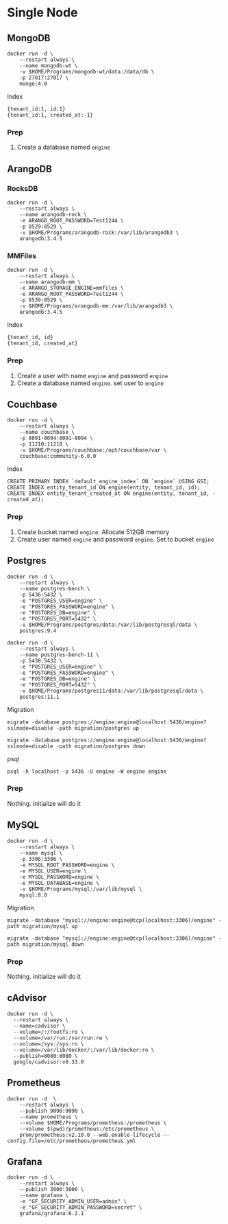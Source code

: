 
# Single Node

## MongoDB

```
docker run -d \
    --restart always \
    --name mongodb-wt \
    -v $HOME/Programs/mongodb-wt/data:/data/db \
    -p 27017:27017 \
    mongo:4.0
```

Index
```
{tenant_id:1, id:1}
{tenant_id:1, created_at:-1}
```

### Prep

1. Create a database named `engine`

## ArangoDB

### RocksDB

```
docker run -d \
    --restart always \
    --name arangodb-rock \
    -e ARANGO_ROOT_PASSWORD=Test1244 \
    -p 8529:8529 \
    -v $HOME/Programs/arangodb-rock:/var/lib/arangodb3 \
    arangodb:3.4.5
```

### MMFiles

```
docker run -d \
    --restart always \
    --name arangodb-mm \
    -e ARANGO_STORAGE_ENGINE=mmfiles \
    -e ARANGO_ROOT_PASSWORD=Test1244 \
    -p 8539:8529 \
    -v $HOME/Programs/arangodb-mm:/var/lib/arangodb3 \
    arangodb:3.4.5
```

Index
```
{tenant_id, id}
{tenant_id, created_at}
```

### Prep

1. Create a user with name `engine` and password `engine`
1. Create a database named `engine`. set user to `engine`

## Couchbase

```
docker run -d \
    --restart always \
    --name couchbase \
    -p 8091-8094:8091-8094 \
    -p 11210:11210 \
    -v $HOME/Programs/couchbase:/opt/couchbase/var \
    couchbase:community-6.0.0

```

Index
```
CREATE PRIMARY INDEX `default_engine_index` ON `engine` USING GSI;
CREATE INDEX entity_tenant_id ON engine(entity, tenant_id, id);
CREATE INDEX entity_tenant_created_at ON engine(entity, tenant_id, -created_at);
```

### Prep

1. Create bucket named `engine`. Allocate 512GB memory 
1. Create user named `engine` and password `engine`. Set to bucket `engine` 

## Postgres

```
docker run -d \
    --restart always \
    --name postgres-bench \
    -p 5436:5432 \
    -e "POSTGRES_USER=engine" \
    -e "POSTGRES_PASSWORD=engine" \
    -e "POSTGRES_DB=engine" \
    -e "POSTGRES_PORT=5432" \
    -v $HOME/Programs/postgres/data:/var/lib/postgresql/data \
    postgres:9.4
```

```
docker run -d \
    --restart always \
    --name postgres-bench-11 \
    -p 5438:5432 \
    -e "POSTGRES_USER=engine" \
    -e "POSTGRES_PASSWORD=engine" \
    -e "POSTGRES_DB=engine" \
    -e "POSTGRES_PORT=5432" \
    -v $HOME/Programs/postgres11/data:/var/lib/postgresql/data \
    postgres:11.1
```

Migration
```
migrate -database postgres://engine:engine@localhost:5436/engine?sslmode=disable -path migration/postgres up

migrate -database postgres://engine:engine@localhost:5436/engine?sslmode=disable -path migration/postgres down
```

psql
```
psql -h localhost -p 5436 -U engine -W engine engine
```

### Prep

Nothing. initialize will do it

## MySQL

```
docker run -d \
    --restart always \
    --name mysql \
    -p 3306:3306 \
    -e MYSQL_ROOT_PASSWORD=engine \
    -e MYSQL_USER=engine \
    -e MYSQL_PASSWORD=engine \
    -e MYSQL_DATABASE=engine \
    -v $HOME/Programs/mysql:/var/lib/mysql \
    mysql:8.0
```

Migration
```
migrate -database "mysql://engine:engine@tcp(localhost:3306)/engine" -path migration/mysql up

migrate -database "mysql://engine:engine@tcp(localhost:3306)/engine" -path migration/mysql down
```

### Prep

Nothing. initialize will do it

## cAdvisor

```
docker run -d \
  --restart always \
  --name=cadvisor \
  --volume=/:/rootfs:ro \
  --volume=/var/run:/var/run:rw \
  --volume=/sys:/sys:ro \
  --volume=/var/lib/docker/:/var/lib/docker:ro \
  --publish=8080:8080 \
  google/cadvisor:v0.33.0
```

## Prometheus

```
docker run -d  \
    --restart always \
    --publish 9090:9090 \
    --name prometheus \
    --volume $HOME/Programs/prometheus:/prometheus \
    --volume $(pwd)/prometheus:/etc/prometheus \
    prom/prometheus:v2.10.0 --web.enable-lifecycle --config.file=/etc/prometheus/prometheus.yml
```

## Grafana

```
docker run -d \
    --restart always \
    --publish 3000:3000 \
    --name grafana \
    -e "GF_SECURITY_ADMIN_USER=admin" \
    -e "GF_SECURITY_ADMIN_PASSWORD=secret" \
    grafana/grafana:6.2.1
```
